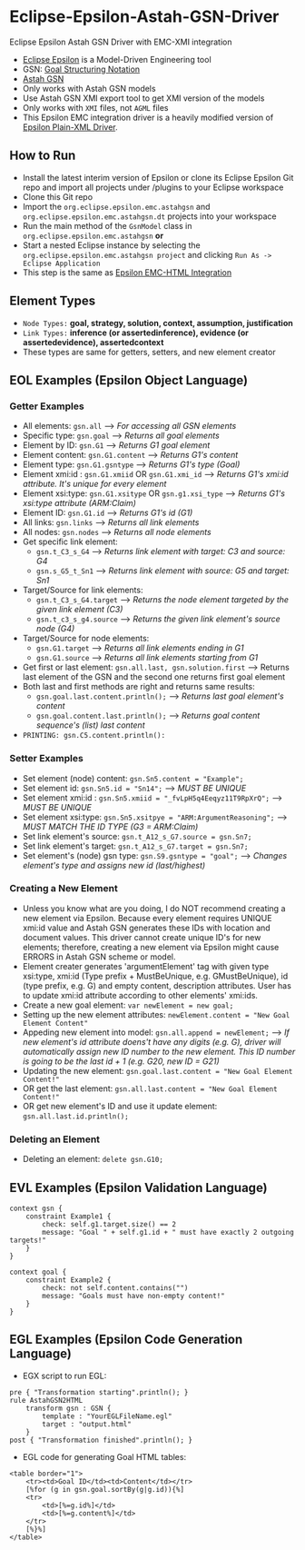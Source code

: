# Eclipse-Epsilon-Astah-GSN-Driver
Eclipse Epsilon Astah GSN Driver with EMC-XMI integration

* [Eclipse Epsilon](https://www.eclipse.org/epsilon/) is a Model-Driven Engineering tool
* GSN: [Goal Structuring Notation](https://modeling-languages.com/goal-structuring-notation-introduction/)
* [Astah GSN](https://astah.net/products/astah-gsn/)
* Only works with Astah GSN models
* Use Astah GSN XMI export tool to get XMI version of the models
* Only works with `XMI` files, not `AGML` files
* This Epsilon EMC integration driver is a heavily modified version of [Epsilon Plain-XML Driver](https://www.eclipse.org/epsilon/doc/articles/plain-xml/).

## How to Run
* Install the latest interim version of Epsilon or clone its Eclipse Epsilon Git repo and import all projects under /plugins to your Eclipse workspace
* Clone this Git repo
* Import the `org.eclipse.epsilon.emc.astahgsn` and `org.eclipse.epsilon.emc.astahgsn.dt` projects into your workspace
* Run the main method of the `GsnModel` class in `org.eclipse.epsilon.emc.astahgsn` **or**
* Start a nested Eclipse instance by selecting the `org.eclipse.epsilon.emc.astahgsn project` and clicking `Run As -> Eclipse Application`
* This step is the same as [Epsilon EMC-HTML Integration](https://github.com/epsilonlabs/emc-html)

## Element Types

* `Node Types:` **goal, strategy, solution, context, assumption, justification**
* `Link Types:` **inference (or assertedinference), evidence (or assertedevidence), assertedcontext**
* These types are same for getters, setters, and new element creator

## EOL Examples (Epsilon Object Language)

### Getter Examples

* All elements: `gsn.all` --> *For accessing all GSN elements*
* Specific type: `gsn.goal` --> *Returns all goal elements*
* Element by ID: `gsn.G1` --> *Returns G1 goal element*
* Element content: `gsn.G1.content` --> *Returns G1's content*
* Element type: `gsn.G1.gsntype` --> *Returns G1's type (Goal)*
* Element xmi:id : `gsn.G1.xmiid` OR `gsn.G1.xmi_id` --> *Returns G1's xmi:id attribute. It's unique for every element*
* Element xsi:type: `gsn.G1.xsitype` OR `gsn.g1.xsi_type` --> *Returns G1's xsi:type attribute (ARM:Claim)*
* Element ID: `gsn.G1.id` --> *Returns G1's id (G1)*
* All links: `gsn.links` --> *Returns all link elements*
* All nodes: `gsn.nodes` --> *Returns all node elements*
* Get specific link element: 
  * `gsn.t_C3_s_G4` --> *Returns link element with target: C3 and source: G4*
  * `gsn.s_G5_t_Sn1` --> *Returns link element with source: G5 and target: Sn1*
* Target/Source for link elements:
  * `gsn.t_C3_s_G4.target` --> *Returns the node element targeted by the given link element (C3)*
  * `gsn.t_c3_s_g4.source` --> *Returns the given link element's source node (G4)*
* Target/Source for node elements:
  * `gsn.G1.target` --> *Returns all link elements ending in G1*
  * `gsn.G1.source` --> *Returns all link elements starting from G1*
* Get first or last element: `gsn.all.last, gsn.solution.first` --> Returns last element of the GSN and the second one returns first goal element
* Both last and first methods are right and returns same results:
  * `gsn.goal.last.content.println();` --> *Returns last goal element's content*
  * `gsn.goal.content.last.println();` --> *Returns goal content sequence's (list) last content*
* `PRINTING: gsn.C5.content.println():`

### Setter Examples

* Set element (node) content: `gsn.Sn5.content = "Example";`
* Set element id: `gsn.Sn5.id = "Sn14";` --> *MUST BE UNIQUE*
* Set element xmi:id : `gsn.Sn5.xmiid = "_fvLpH5q4Eeqyz11T9RpXrQ";` --> *MUST BE UNIQUE*
* Set element xsi:type: `gsn.Sn5.xsitpye = "ARM:ArgumentReasoning";` --> *MUST MATCH THE ID TYPE (G3 = ARM:Claim)*
* Set link element's source: `gsn.t_A12_s_G7.source = gsn.Sn7;`
* Set link element's target: `gsn.t_A12_s_G7.target = gsn.Sn7;`
* Set element's (node) gsn type: `gsn.S9.gsntype = "goal";` --> *Changes element's type and assigns new id (last/highest)*

### Creating a New Element

* Unless you know what are you doing, I do NOT recommend creating a new element via Epsilon. Because every element requires UNIQUE xmi:id value and Astah GSN generates these IDs with location and document values. This driver cannot create unique ID's for new elements; therefore, creating a new element via Epsilon might cause ERRORS in Astah GSN scheme or model.
* Element creater generates 'argumentElement' tag with given type xsi:type, xmi:id (Type prefix + MustBeUnique, e.g. GMustBeUnique), id (type prefix, e.g. G) and empty content, description attributes. User has to update xmi:id attribute according to other elements' xmi:ids.
* Create a new goal element: `var newElement = new goal;`
* Setting up the new element attributes: `newElement.content = "New Goal Element Content"`
* Appeding new element into model: `gsn.all.append = newElement;` --> *If new element's id attribute doens't have any digits (e.g. G), driver will automatically assign new ID number to the new element. This ID number is going to be the last id + 1 (e.g. G20, new ID = G21)*
* Updating the new element: `gsn.goal.last.content = "New Goal Element Content!"`
* OR get the last element: `gsn.all.last.content = "New Goal Element Content!"`
* OR get new element's ID and use it update element: `gsn.all.last.id.println();`

### Deleting an Element

* Deleting an element: `delete gsn.G10;`

## EVL Examples (Epsilon Validation Language)

```
context gsn {
	constraint Example1 {
		check: self.g1.target.size() == 2
		message: "Goal " + self.g1.id + " must have exactly 2 outgoing targets!"
	}
}

context goal {
	constraint Example2 {
		check: not self.content.contains("")
		message: "Goals must have non-empty content!"
	}
}
```

## EGL Examples (Epsilon Code Generation Language)

* EGX script to run EGL:
```
pre { "Transformation starting".println(); }
rule AstahGSN2HTML
	transform gsn : GSN {
		template : "YourEGLFileName.egl"
		target : "output.html"
	}
post { "Transformation finished".println(); }
```

* EGL code for generating Goal HTML tables:
```
<table border="1">
	<tr><td>Goal ID</td><td>Content</td></tr>
	[%for (g in gsn.goal.sortBy(g|g.id)){%]
	<tr>
		<td>[%=g.id%]</td>
		<td>[%=g.content%]</td>
	</tr>
	[%}%]
</table>
```